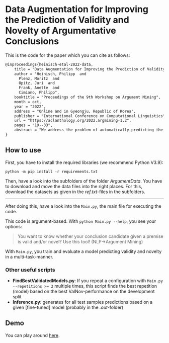 # Data Augmentation for Improving the Prediction of Validity and Novelty of Argumentative Conclusions

This is the code for the paper which you can cite as follows:

````txt
@inproceedings{heinisch-etal-2022-data,
    title = "Data Augmentation for Improving the Prediction of Validity and Novelty of Argumentative Conclusions",
    author = "Heinisch, Philipp  and
      Plenz, Moritz  and
      Opitz, Juri  and
      Frank, Anette  and
      Cimiano, Philipp",
    booktitle = "Proceedings of the 9th Workshop on Argument Mining",
    month = oct,
    year = "2022",
    address = "Online and in Gyeongju, Republic of Korea",
    publisher = "International Conference on Computational Linguistics",
    url = "https://aclanthology.org/2022.argmining-1.2",
    pages = "19--33",
    abstract = "We address the problem of automatically predicting the quality of a conclusion given a set of (textual) premises of an argument, focusing in particular on the task of predicting the validity and novelty of the argumentative conclusion. We propose a multi-task approach that jointly predicts the validity and novelty of the textual conclusion, relying on pre-trained language models fine-tuned on the task. As training data for this task is scarce and costly to obtain, we experimentally investigate the impact of data augmentation approaches for improving the accuracy of prediction compared to a baseline that relies on task-specific data only. We consider the generation of synthetic data as well as the integration of datasets from related argument tasks. We show that especially our synthetic data, combined with class-balancing and instance-specific learning rates, substantially improves classification results (+15.1 points in $F_1$-score). Using only training data retrieved from related datasets by automatically labeling them for validity and novelty, combined with synthetic data, outperforms the baseline by 11.5 points in $F_1$-score.",
}
````

## How to use

First, you have to install the required libraries (we recommend Python V3.9):

``
python -m pip install -r requirements.txt
``

Then, have a look into the subfolders of the folder _ArgumentData_. You have to download and move the data files into the right places. For this, download the datasets as given in the _ref.txt_-files in the subfolders.

---

After doing this, have a look into the ``Main.py``, the main file for executing the code.

This code is argument-based. With ``python Main.py --help``, you see your options:

> You want to know whether your conclusion candidate given a premise is valid and/or novel? Use this tool! (NLP->Argument Mining)

With ``Main.py``, you train and evaluate a model predicting validity and novelty in a multi-task-manner.

### Other useful scripts

- **FindBestValidatedModels.py**: If you repeat a configuration with ``Main.py --repetitions >= 2`` multiple times, this script finds the best repetition (model) based on the best ValNov-performance on the development split
- **Inference.py**: generates for all test samples predictions based on a given [fine-tuned] model (probably in the _.out_-folder)

## Demo

You can play around [here](https://huggingface.co/spaces/pheinisch/ConclusionValidityNoveltyClassifier-Augmentation).